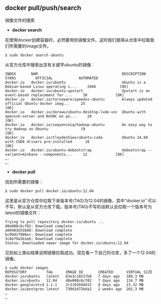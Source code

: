 
## docker  pull/push/search

镜像文件的搜索

* **docker  search**

在使用docker创建容器时，必然要用到镜像文件。这时我们就得从仓库中拉取我们所需要的image文件。


	$ sudo docker search ubuntu
	
	
从官方仓库中搜索出含有关键字ubuntu的镜像：

    INDEX       NAM                                       DESCRIPTION                                       STARS         OFFICIAL            AUTOMATED
    docker.io   docker.io/ubuntu                          Ubuntu is a Debian-based Linux operating s...     2046           [OK]       
    docker.io   docker.io/ubuntu-upstart                  Upstart is an event-based replacement for ...     30             [OK]       
    docker.io   docker.io/torusware/speedus-ubuntu        Always updated official Ubuntu docker imag...     25                                       [OK]
    docker.io   docker.io/dorowu/ubuntu-desktop-lxde-vnc  Ubuntu with openssh-server and NoVNC on po...     20                                       [OK]
    docker.io   docker.io/sequenceiq/hadoop-ubuntu        An easy way to try Hadoop on Ubuntu               19                                       [OK]
    docker.io   docker.io/tleyden5iwx/ubuntu-cuda         Ubuntu 14.04 with CUDA drivers pre-installed      16                                       [OK]
    docker.io   docker.io/ubuntu-debootstrap              debootstrap --variant=minbase --components...     12             [OK]         
    ….
    ….

* **docker pull**


找到所需要的镜像：

	
	$ sudo docker pull docker.io/ubuntu:12.04
	

这里是从官方仓库中拉取下来版本号(TAG)为12.04的镜像，其中“docker.io” 可以不写，默认是从官方仓库下载。版本号(TAG)不写的话默认会拉取一个版本号为latest的镜像文件：

    Trying to pull repository docker.io/ubuntu ...
    d0e008c6cf02: Download complete 
    a69483e55b68: Download complete 
    bc99d1f906ec: Download complete 
    3c8e79a3b1eb: Download complete 
    Status: Downloaded newer image for docker.io/ubuntu:12.04


见到如上类似结果说明镜像拉取成功。现在看一下自己的仓库，多了一个12.04的镜像。
	
	$ sudo docker images
	REPOSITORY         TAG      IMAGE ID       CREATED      VIRTUAL SIZE
	docker.io/ubuntu   latest   63e3c10217b8   7 days ago   188.3 MB
	docker.io/ubuntu   12.04    d0e008c6cf02   7 days ago   134.7 MB
	docker.google/etcd 2.1.1    2c319269dd15   8 days ago   23.32 MB
	docker.io/postgres latest   730d1d72bda2   2 weeks ago  265.3 MB
	…
	…




